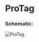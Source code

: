 # ProTag

### Schematic:
![ProTag](https://user-images.githubusercontent.com/38166489/117323949-f9979180-aeac-11eb-9899-c3e9f0214f4e.png)
